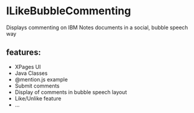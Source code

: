# ILikeBubbleCommenting
Displays commenting on IBM Notes documents in a social, bubble speech way
## features:
- XPages UI
- Java Classes
- @mention.js example
- Submit comments
- Display of comments in bubble speech layout
- Like/Unlike feature
- ...
